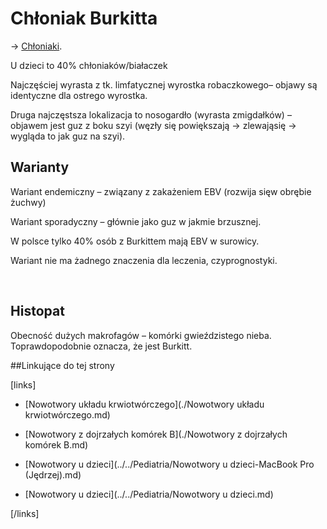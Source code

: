 # Chłoniak Burkitta

→ [Chłoniaki](./Chłoniaki.md).

U dzieci to 40% chłoniaków/białaczek

Najczęściej wyrasta z tk. limfatycznej wyrostka robaczkowego– objawy są identyczne dla ostrego wyrostka.

Druga najczęstsza lokalizacja to nosogardło (wyrasta zmigdałków) – objawem jest guz z boku szyi (węzły się powiększają -> zlewająsię -> wygląda to jak guz na szyi).



## Warianty

Wariant endemiczny – związany z zakażeniem EBV (rozwija sięw obrębie żuchwy)

Wariant sporadyczny – głównie jako guz w jakmie brzusznej.

W polsce tylko 40% osób z Burkittem mają EBV w surowicy.

Wariant nie ma żadnego znaczenia dla leczenia, czyprognostyki.

 

## Histopat

Obecność dużych makrofagów – komórki gwieździstego nieba. Toprawdopodobnie oznacza, że jest Burkitt.



##Linkujące do tej strony

[links]

- [Nowotwory układu krwiotwórczego](./Nowotwory układu krwiotwórczego.md)

- [Nowotwory z dojrzałych komórek B](./Nowotwory z dojrzałych komórek B.md)

- [Nowotwory u dzieci](../../Pediatria/Nowotwory u dzieci-MacBook Pro (Jędrzej).md)

- [Nowotwory u dzieci](../../Pediatria/Nowotwory u dzieci.md)


[/links]

